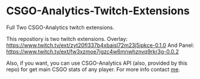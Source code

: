 # CSGO-Analytics-Twitch-Extensions
Full Two CSGO-Analytics twitch extensions.

This repostiory is two twitch extensions.
Overlay: https://www.twitch.tv/ext/zyt20fl337b4xbaisl72m23j5ipkce-0.1.0
And Panel: https://www.twitch.tv/ext/fw3xzmoe7jgzc4w6mnwhznvq9rkr3g-0.0.2


Also, if you want, you can use CSGO-Analytics API (also, provided by this repo) for get main CSGO stats of any player. For more info contact <a href="https://github.com/TTATPuOT">me</a>.

